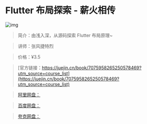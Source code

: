 # Flutter 布局探索 - 薪火相传

![img](../../assets/c67ae2a3a05941beb3c6aa09f70e6fcd~tplv-k3u1fbpfcp-no-mark:280:280:200:280.png)

> 简介：由浅入深，从源码探索 Flutter 布局原理~

> 讲师：张风捷特烈

> 价格：¥3.5

> [官方链接：https://juejin.cn/book/7075958265250578469?utm_source=course_list](https://juejin.cn/book/7075958265250578469?utm_source=course_list)

> [阿里网盘：]()

> [百度网盘：]()

> [夸克网盘：]()

